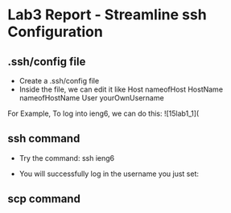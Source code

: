 # Lab3 Report - Streamline ssh Configuration

## .ssh/config file
* Create a .ssh/config file
* Inside the file, we can edit it like
   Host nameofHost
       HostName nameofHostName
       User yourOwnUsername
       
For Example, To log into ieng6, we can do this:
![15lab1_1](

## ssh command
* Try the command:
ssh ieng6

* You will successfully log in the username you just set:

## scp command

